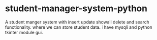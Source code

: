 # student-manager-system-python
A student manger system with insert update showall delete and search functionality. where we can store student data. i have mysqli and python tkinter module gui.
